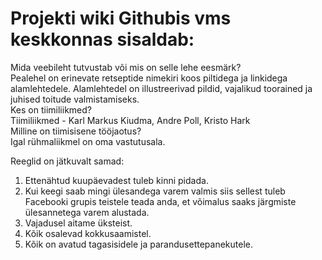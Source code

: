 
# Projekti wiki Githubis vms keskkonnas sisaldab:

Mida veebileht tutvustab või mis on selle lehe eesmärk?\
Pealehel on erinevate retseptide nimekiri koos piltidega ja linkidega alamlehtedele. Alamlehtedel on illustreerivad pildid, vajalikud toorained ja juhised toitude valmistamiseks.\
Kes on tiimiliikmed?\
Tiimiliikmed - Karl Markus Kiudma, Andre Poll, Kristo Hark\
Milline on tiimisisene tööjaotus?\
Igal rühmaliikmel on oma vastutusala.

Reeglid on jätkuvalt samad:
1. Ettenähtud kuupäevadest tuleb kinni pidada. 
2. Kui keegi saab mingi ülesandega varem valmis siis sellest tuleb Facebooki grupis teistele teada anda, et võimalus saaks järgmiste ülesannetega varem alustada.
3. Vajadusel aitame üksteist. 
4. Kõik osalevad kokkusaamistel. 
5. Kõik on avatud tagasisidele ja parandusettepanekutele.
